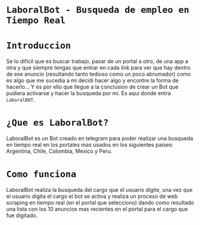 # `LaboralBot - Busqueda de empleo en Tiempo Real`

# `Introduccion`

Se lo dificil que es buscar trabajo, pasar de un portal a otro, de una app a otra y que siempre tengas que entrar en cada link para ver que hay dentro de ese anuncio (resultando tanto tedioso como un poco abrumador) como es algo que me sucedia a mi decidi hacer algo y encontre la forma de hacerlo... Y es por ello que llegue a la conclusion de crear un Bot que pudiera activarse y hacer la busqueda por mi. Es aqui donde entra `LaboralBOT`.

# `¿Que es LaboralBot?`
LaboralBot es un Bot creado en telegram para poder realizar una busqueda en tiempo real en los portales mas usados en los siguientes paises: Argentina, Chile, Colombia, Mexico y Peru. 

# `Como funciona`
LaboralBot realiza la busqueda del cargo que el usuario digite, una vez que el usuario digita el cargo el bot se activa y realiza un proceso de web scraping en tiempo real (en el portal que selecciono) dando como resultado una lista con los 10 anuncios mas recientes en el portal para el cargo que fue digitado.




